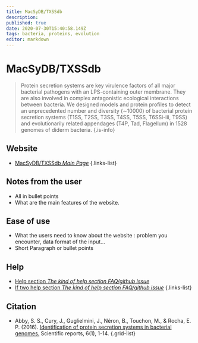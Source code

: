 ```yaml
---
title: MacSyDB/TXSSdb
description: 
published: true
date: 2020-07-30T15:40:58.149Z
tags: bacteria, proteins, evolution
editor: markdown
---
```


# MacSyDB/TXSSdb

> Protein secretion systems are key virulence factors of all major bacterial pathogens with an LPS-containing outer membrane. They are also involved in complex antagonistic ecological interactions between bacteria. We designed models and protein profiles to detect an unprecedented number and diversity (∼10000) of bacterial protein secretion systems (T1SS, T2SS, T3SS, T4SS, T5SS, T6SSi-iii, T9SS) and evolutionarily related appendages (T4P, Tad, Flagellum) in 1528 genomes of diderm bacteria.
{.is-info}

 

## Website 

- [MacSyDB/TXSSdb *Main Page*](http://macsydb.web.pasteur.fr/txssdb/_design/txssdb/index.html)
 {.links-list}


 ## Notes from the user
 
 - All in bullet points
 - What are the main features of the website.

 
 ## Ease of use

- What the users need to know about the website : problem you encounter, data format of the input...
- Short Paragraph or bullet points


## Help

- [Help section *The kind of help section FAQ/github issue*](https://url_of_the_help_page)
- [If two help section *The kind of help section FAQ/github issue*](https://url_of_the_help_page)
{.links-list}


## Citation 

- Abby, S. S., Cury, J., Guglielmini, J., Néron, B., Touchon, M., & Rocha, E. P. (2016). [Identification of protein secretion systems in bacterial genomes.](https://www.nature.com/articles/srep23080) Scientific reports, 6(1), 1-14.
{.grid-list}
